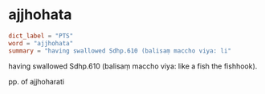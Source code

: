 # ajjhohata

``` toml
dict_label = "PTS"
word = "ajjhohata"
summary = "having swallowed Sdhp.610 (balisaṃ maccho viya: li"
```

having swallowed Sdhp.610 (balisaṃ maccho viya: like a fish the fishhook).

pp. of ajjhoharati

